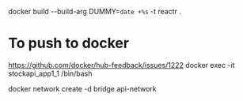 docker build --build-arg DUMMY=`date +%s` -t reactr .

# To push to docker
https://github.com/docker/hub-feedback/issues/1222
docker exec -it stockapi_app1_1 /bin/bash


docker network create -d bridge api-network


